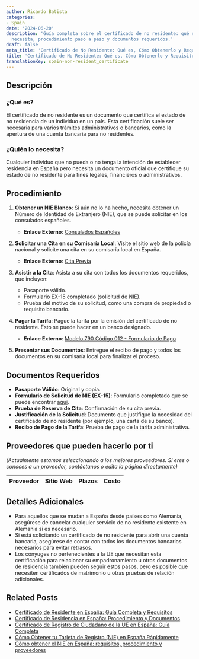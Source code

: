 ```yaml
---
author: Ricardo Batista
categories:
- Spain
date: '2024-06-20'
description: 'Guía completa sobre el certificado de no residente: qué es, quién lo
  necesita, procedimiento paso a paso y documentos requeridos.'
draft: false
meta_title: 'Certificado de No Residente: Qué es, Cómo Obtenerlo y Requisitos'
title: 'Certificado de No Residente: Qué es, Cómo Obtenerlo y Requisitos'
translationKey: spain-non-resident_certificate
---
```



## Descripción

### ¿Qué es?
El certificado de no residente es un documento que certifica el estado de no residencia de un individuo en un país. Esta certificación suele ser necesaria para varios trámites administrativos o bancarios, como la apertura de una cuenta bancaria para no residentes.

### ¿Quién lo necesita?
Cualquier individuo que no pueda o no tenga la intención de establecer residencia en España pero necesita un documento oficial que certifique su estado de no residente para fines legales, financieros o administrativos.

## Procedimiento

1. **Obtener un NIE Blanco**: Si aún no lo ha hecho, necesita obtener un Número de Identidad de Extranjero (NIE), que se puede solicitar en los consulados españoles.
   - **Enlace Externo**: [Consulados Españoles](https://www.exteriores.gob.es/es/EmbajadasConsulados/Paginas/index.aspx)

2. **Solicitar una Cita en su Comisaría Local**: Visite el sitio web de la policía nacional y solicite una cita en su comisaría local en España. 
   - **Enlace Externo**: [Cita Previa](https://sede.administracionespublicas.gob.es/pagina/index/directorio/icpplus)

3. **Asistir a la Cita**: Asista a su cita con todos los documentos requeridos, que incluyen:
   - Pasaporte válido.
   - Formulario EX-15 completado (solicitud de NIE).
   - Prueba del motivo de su solicitud, como una compra de propiedad o requisito bancario.

4. **Pagar la Tarifa**: Pague la tarifa por la emisión del certificado de no residente. Esto se puede hacer en un banco designado.
   - **Enlace Externo**: [Modelo 790 Código 012 - Formulario de Pago](https://sede.policia.gob.es/Tasa790_012/)

5. **Presentar sus Documentos**: Entregue el recibo de pago y todos los documentos en su comisaría local para finalizar el proceso.

## Documentos Requeridos

- **Pasaporte Válido**: Original y copia.
- **Formulario de Solicitud de NIE (EX-15)**: Formulario completado que se puede encontrar [aquí](https://www.inclusion.gob.es/documents/410169/2156469/15-Formulario_NIE_y_certificados.pdf).
- **Prueba de Reserva de Cita**: Confirmación de su cita previa.
- **Justificación de la Solicitud**: Documento que justifique la necesidad del certificado de no residente (por ejemplo, una carta de su banco).
- **Recibo de Pago de la Tarifa**: Prueba de pago de la tarifa administrativa.

## Proveedores que pueden hacerlo por ti

_(Actualmente estamos seleccionando a los mejores proveedores. Si eres o conoces a un proveedor, contáctanos o edita la página directamente)_

| Proveedor        |     Sitio Web     |     Plazos    |       Costo      |
| :-------------: | :-------------: |  :-------------: | :-------------: |

## Detalles Adicionales

- Para aquellos que se mudan a España desde países como Alemania, asegúrese de cancelar cualquier servicio de no residente existente en Alemania si es necesario.
- Si está solicitando un certificado de no residente para abrir una cuenta bancaria, asegúrese de contar con todos los documentos bancarios necesarios para evitar retrasos.
- Los cónyuges no pertenecientes a la UE que necesitan esta certificación para relacionar su empadronamiento u otros documentos de residencia también pueden seguir estos pasos, pero es posible que necesiten certificados de matrimonio u otras pruebas de relación adicionales.

## Related Posts

- [Certificado de Residente en España: Guía Completa y Requisitos](https://tramitit.com/es/guides/spain/certificado_de_residente/)
- [Certificado de Residencia en España: Procedimiento y Documentos](https://tramitit.com/es/guides/spain/certificado_de_empadronamiento/)
- [Certificado de Registro de Ciudadano de la UE en España: Guía Completa](https://tramitit.com/es/guides/spain/certificado_de_registro_de_ciudadano_de_la_ue/)
- [Cómo Obtener tu Tarjeta de Registro (NIE) en España Rápidamente](https://tramitit.com/es/guides/spain/cédula_de_inscripción/)
- [Cómo obtener el NIE en España: requisitos, procedimiento y proveedores](https://tramitit.com/es/guides/spain/solicitud_de_nie/)